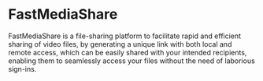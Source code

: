 # FastMediaShare
FastMediaShare is a file-sharing platform to facilitate rapid and efficient sharing of video files, by generating a unique link with both local and remote access, which can be easily shared with your intended recipients, enabling them to seamlessly access your files without the need of laborious sign-ins.
